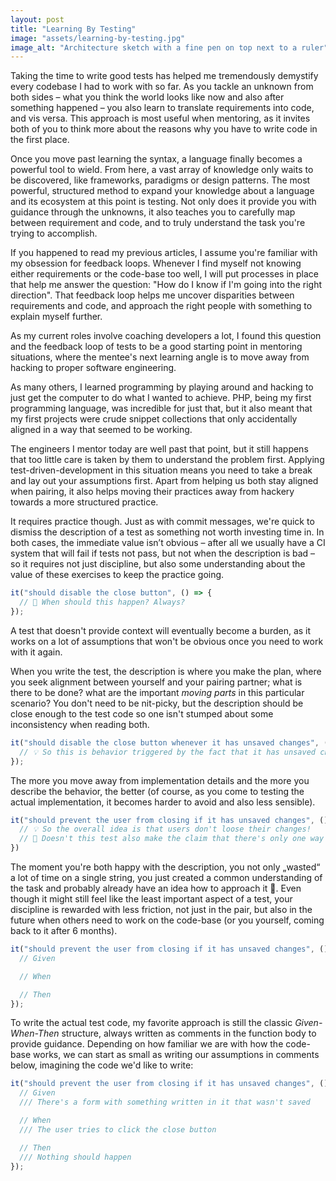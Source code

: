 ```yaml
---
layout: post
title: "Learning By Testing"
image: "assets/learning-by-testing.jpg"
image_alt: "Architecture sketch with a fine pen on top next to a ruler"
---
```

Taking the time to write good tests has helped me tremendously demystify every codebase I had to work with so far. As you tackle an unknown from both sides – what you think the world looks like now and also after something happened – you also learn to translate requirements into code, and vis versa. This approach is most useful when mentoring, as it invites both of you to think more about the reasons why you have to write code in the first place.

Once you move past learning the syntax, a language finally becomes a powerful tool to wield. From here, a vast array of knowledge only waits to be discovered, like frameworks, paradigms or design patterns. The most powerful, structured method to expand your knowledge about a language and its ecosystem at this point is testing. Not only does it provide you with guidance through the unknowns, it also teaches you to carefully map between requirement and code, and to truly understand the task you're trying to accomplish.

If you happened to read my previous articles, I assume you're familiar with my obsession for feedback loops. Whenever I find myself not knowing either requirements or the code-base too well, I will put processes in place that help me answer the question: "How do I know if I'm going into the right direction".
That feedback loop helps me uncover disparities between requirements and code, and approach the right people with something to explain myself further.

As my current roles involve coaching developers a lot, I found this question and the feedback loop of tests to be a good starting point in mentoring situations, where the mentee's next learning angle is to move away from hacking to proper software engineering.

As many others, I learned programming by playing around and hacking to just get the computer to do what I wanted to achieve. PHP, being my first programming language, was incredible for just that, but it also meant that my first projects were crude snippet collections that only accidentally aligned in a way that seemed to be working.

The engineers I mentor today are well past that point, but it still happens that too little care is taken by them to understand the problem first. Applying test-driven-development in this situation means you need to take a break and lay out your assumptions first. Apart from helping us both stay aligned when pairing, it also helps moving their practices away from hackery towards a more structured practice.

It requires practice though. Just as with commit messages, we're quick to dismiss the description of a test as something not worth investing time in. In both cases, the immediate value isn’t obvious – after all we usually have a CI system that will fail if tests not pass, but not when the description is bad – so it requires not just discipline, but also some understanding about the value of these exercises to keep the practice going.

```js
it("should disable the close button", () => {
  // 🤔 When should this happen? Always?
});
```

A test that doesn't provide context will eventually become a burden, as it works on a lot of assumptions that won't be obvious once you need to work with it again.

When you write the test, the description is where you make the plan, where you seek alignment between yourself and your pairing partner; what is there to be done? what are the important *moving parts* in this particular scenario? You don't need to be nit-picky, but the description should be close enough to the test code so one isn't stumped about some inconsistency when reading both.

```js
it("should disable the close button whenever it has unsaved changes", () => {
  // 💡 So this is behavior triggered by the fact that it has unsaved changes!
});
```

The more you move away from implementation details and the more you describe the behavior, the better (of course, as you come to testing the actual implementation, it becomes harder to avoid and also less sensible).

```js
it("should prevent the user from closing if it has unsaved changes", () => {
  // 💡 So the overall idea is that users don't loose their changes!
  // 🤔 Doesn't this test also make the claim that there's only one way to close?
})
```

The moment you're both happy with the description, you not only „wasted“ a lot of time on a single string, you just created a common understanding of the task and probably already have an idea how to approach it 🎉. Even though it might still feel like the least important aspect of a test, your discipline is rewarded with less friction, not just in the pair, but also in the future when others need to work on the code-base (or you yourself, coming back to it after 6 months).

```js
it("should prevent the user from closing if it has unsaved changes", () => {
  // Given

  // When

  // Then
});
```

To write the actual test code, my favorite approach is still the classic *Given-When-Then* structure, always written as comments in the function body to provide guidance. Depending on how familiar we are with how the code-base works, we can start as small as writing our assumptions in comments below, imagining the code we'd like to write:

```js
it("should prevent the user from closing if it has unsaved changes", () => {
  // Given
  /// There's a form with something written in it that wasn't saved

  // When
  /// The user tries to click the close button

  // Then
  /// Nothing should happen
});
```
